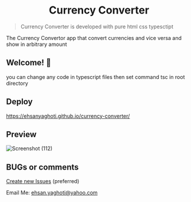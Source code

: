 <h1 align="center">
   Currency Converter
</h1>

> Currency Converter is developed with pure html css typesctipt

The Currency Convertor app that convert currencies and vice versa and show in arbitrary amount

## Welcome! 👋

you can change any code in typescript files then set command tsc in root directory

## Deploy

https://ehsanyaghoti.github.io/currency-converter/

## Preview

![Screenshot (112)](https://github.com/user-attachments/assets/2c70ea6f-9e96-4ff3-a197-afb7cf20fae7)

## BUGs or comments

[Create new Issues](https://github.com/ehsanYaghoti/Weblog/issues) (preferred)

Email Me: ehsan.yaghoti@yahoo.com
